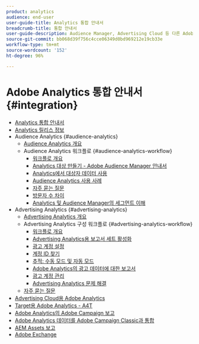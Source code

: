 ```yaml
---
product: analytics
audience: end-user
user-guide-title: Analytics 통합 안내서
breadcrumb-title: 통합 안내서
user-guide-description: Audience Manager, Advertising Cloud 등 다른 Adobe Experience Cloud 솔루션과의 통합을 구성합니다.
source-git-commit: bb068d39f756c4cce06349d0bd969212e19cb33e
workflow-type: tm+mt
source-wordcount: '152'
ht-degree: 96%

---
```



# Adobe Analytics 통합 안내서 {#integration}

+ [Analytics 통합 안내서](home.md)
+ [Analytics 릴리스 정보](https://experienceleague.adobe.com/ko/docs/analytics/release-notes/latest)
+ Audience Analytics {#audience-analytics}
   + [Audience Analytics 개요](c-audience-analytics/mc-audiences-aam.md)
   + Audience Analytics 워크플로 {#audience-analytics-workflow}
      + [워크플로 개요](c-audience-analytics/c-workflow/audiences-workflow.md)
      + [Analytics 대상 만들기 - Adobe Audience Manager 안내서](https://experienceleague.adobe.com/docs/audience-manager/user-guide/features/destinations/experience-cloud-destinations/create-analytics-destination.html?lang=ko-KR)
      + [Analytics에서 대상자 데이터 사용](c-audience-analytics/c-workflow/use-audience-data-analytics.md)
      + [Audience Analytics 사용 사례](c-audience-analytics/aam-audience-use-cases.md)
      + [자주 묻는 질문](c-audience-analytics/mc-audiences-faqs.md)
      + [방문자 수 차이](c-audience-analytics/visitor-count-reconciliation.md)
      + [Analytics 및 Audience Manager의 세그먼트 이해](c-audience-analytics/aam-analytics-segments.md)
+ Advertising Analytics {#advertising-analytics}
   + [Advertising Analytics 개요](c-advertising-analytics/overview.md)
   + Advertising Analytics 구성 워크플로 {#advertising-analytics-workflow}
      + [워크플로 개요](c-advertising-analytics/c-adanalytics-workflow/aa-workflow.md)
      + [Advertising Analytics용 보고서 세트 활성화](c-advertising-analytics/c-adanalytics-workflow/aa-provision-rs.md)
      + [광고 계정 설정](c-advertising-analytics/c-adanalytics-workflow/aa-create-ad-account.md)
      + [계정 ID 찾기](c-advertising-analytics/c-adanalytics-workflow/aa-locate-account-id.md)
      + [추적: 수동 모드 및 자동 모드](c-advertising-analytics/c-adanalytics-workflow/aa-manual-vs-automatic-tracking.md)
      + [Adobe Analytics의 광고 데이터에 대한 보고서](c-advertising-analytics/c-adanalytics-workflow/aa-report-ad-data-an.md)
      + [광고 계정 관리](c-advertising-analytics/c-adanalytics-workflow/aa-manage-ad-accounts.md)
      + [Advertising Analytics 문제 해결](c-advertising-analytics/c-adanalytics-workflow/aa-troubleshooting.md)
   + [자주 묻는 질문](c-advertising-analytics/aa-faq.md)
+ [Advertising Cloud용 Adobe Analytics](https://experienceleague.adobe.com/docs/advertising-cloud/integrations/analytics/overview.html?lang=ko-KR)
+ [Target용 Adobe Analytics - A4T](https://experienceleague.adobe.com/docs/target/using/integrate/a4t/a4t.html)
+ [Adobe Analytics의 Adobe Campaign 보고](adobe-campaign.md)
+ [Adobe Analytics 데이터를 Adobe Campaign Classic과 통합](analytics-to-campaign-classic.md)
+ [AEM Assets 보고](aem-assets-reporting.md)
+ [Adobe Exchange](https://exchange.adobe.com)

